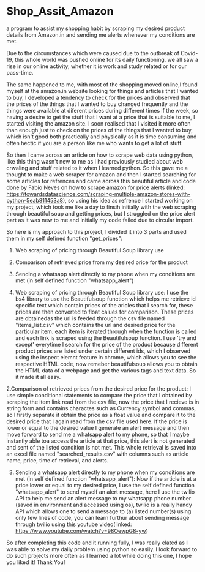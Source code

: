 # Shop_Assit_Amazon
 a program to assist my shopping habit by scraping my desired product details from Amazon.in and sending me alerts whenever my conditions are met.
 
 Due to the circumstances which were caused due to the outbreak of Covid-19, this whole world was pushed online for its daily functioning, we all saw a rise in our online activity, whether it is work and study related or for our pass-time.

 The same happened to me, with most of the shopping moved online,I found myself at the amazon.in website looking for things and articles that I wanted to buy, I developed a    tendency to check for the prices and observed that the prices of the things that I wanted to buy changed frequently and the things were available at diferent prices during different times if the week, so having a desire to get the stuff that I want at a price that is suitable to me, I started visiting the amazon site. I soon realised that I visited  it more often than enough just to check on the prices of the things that I wanted to buy, which isn't good both practically and physically as it is time consuming and often hectic if you are a person like me who wants to get a lot of stuff.

 So then I came across an article on how to scrape web data using python, like this thing wasn't new to me as I had previously studied about web crwaling and stuff related to it when I learned python. So this gave me a thought to make a web scraper for amazon and then I started searching for some articles for refrences and came across this beautiful article and code done by Fabio Neves on how to scrape amazon for price alerts (linked: https://towardsdatascience.com/scraping-multiple-amazon-stores-with-python-5eab811453a8), so using his idea as refrence I started working on my project, which took me like a day to finsih initially with the web scraping through beautiful soup and getting prices, but I struggled on the price alert part as it was new to me and initially my code failed due to circular import.
 
 So here is my approach to this project, I divided it into 3 parts and used them in my self defined function "get_prices":
 1. Web scraping of pricing through Beautiful Soup library use
 2. Comparison of retrieved price from my desired price for the product
 3. Sending a whatsapp alert directly to my phone when my conditions are met (in self defined function "whatsapp_alert")
 

1. Web scraping of pricing through Beautiful Soup library use:
 I use the bs4 library to use the Beautifulsoup function which helps me retrieve id specific text which contain prices of the aricles that I search for, these prices are then converted to float calues for comparison. These prices are obtainedas the url is feeded through the csv file named "items_list.csv" which contains the url and desired price for the particular item. each item is iterated through when the function is called and each link is scraped using the Beautifulsoup function. I use 'try and except' everytime I search for the price of the product because different product prices are listed under certain different ids, which I observed using the inspect elemnt feature in chrome, which allows you to see the respective HTML code, now remeber beautifulsoup allows you to obtain the HTML data of a webpage and get the various tags and text data. So it made it all easy.   
 
2.Comparison of retrieved prices from the desired price for the product:
 I use simple conditional statements to compare the price that I obtained by scraping the item link read from the csv file, now the price that I recieve is in string form and contains charactes such as Currency symbol and commas, so I firstly separate it obtain the price as a float value and compare it to the desired price that I again read from the csv file used here. If the price is lower or equal to the desired value I generate an alert message and then move forward to send me a whatsapp alert to my phone, so that I maybe instantly able toa access the article at that price, this alert is not generated and sent of the listed condition is not met. This whole retrieval is saved into an excel file named "searched_results.csv" with columns such as article name, price, time of retrieval, and alerts.
 
3. Sending a whatsapp alert directly to my phone when my conditions are met (in self defined function "whatsapp_alert"):
 Now if the article is at a price lower or equal to my desired price, I use the self defined function "whatsapp_alert" to send myself an alert message, here I use the twilio API to help me send an alert message to my whatsapp phone number (saved in environment and accessed using os), twilio is a really handy API which allows one to send a message to (a) listed number(s) using only few lines of code, you can learn furthur about sending message through twilio using this youtube video(linked: https://www.youtube.com/watch?v=98OewpG8-yw)
 
So after completing this code and it running fully, I was really elated as I was able to solve my daily problem using python so easily. I look forward to do such projects more often as I learned a lot while doing this one, I hope you liked it!
Thank You!
